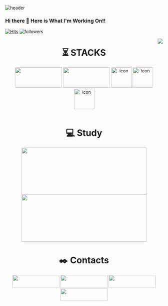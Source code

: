 <!--Header-->
![header](https://capsule-render.vercel.app/api?type=wave&color=auto&customColorList=0,2,2,5,30&height=300&section=header&text=Welcome%20GitHub&fontSize=80&fontAlignY=40&desc=GonoBae&animation=twinkling)
### Hi there 👋 Here is What I'm Working On!!
<!--Hits--> 
[![Hits](https://hits.seeyoufarm.com/api/count/incr/badge.svg?url=https://github.com/GonoBae&count_bg=%23099DD7&title_bg=%23555555&icon=&icon_color=%23E7E7E7&title=hits&edge_flat=false)](https://hits.seeyoufarm.com)
![followers](https://img.shields.io/github/followers/GonoBae?style=social)

<img align='right' src="http://mazassumnida.wtf/api/v2/generate_badge?boj=qldrhqorhsh">


<div align=center><h1>⏳ STACKS</h1></div>
<div align=center>
  <img src="https://img.shields.io/badge/Unity-black?style=for-the-badge&logo=Unity&logoColor=white", width = "150" height = "65">
  <img src="https://img.shields.io/badge/Unreal-black?style=for-the-badge&logo=Unreal&logoColor=white", width = "150" height = "65">
  <img src="https://techstack-generator.vercel.app/csharp-icon.svg" alt="icon" width="65" height="65" />
  <img src="https://techstack-generator.vercel.app/cpp-icon.svg" alt="icon" width="65" height="65" />
  <img src="https://techstack-generator.vercel.app/python-icon.svg" alt="icon" width="65" height="65" />
  <!-- <img src="https://img.shields.io/badge/C-339AF0?style=for-the-badge&logo=C&logoColor=white", width = "100", height = "100"> -->
</div>

<br/>


<div align=middle><h1>💻 Study</h1></div>
<div align=middle>
<!--GitHub Stats-->
<img align='' src="https://github-readme-stats.vercel.app/api?username=GonoBae&theme=tokyonight&show_icons=true", width = 400, height = 150>
<!--Top Langs-->
<img align='' src="https://github-readme-stats.vercel.app/api/top-langs/?username=GonoBae&layout=compact&theme=tokyonight", width = 400, height = 150>



<div align=middle><h1>✒️ Contacts</h1></div>
<a href="https://medium.com/@qldrhqorhsh" target="_blank"><img src="https://img.shields.io/badge/MediumBlog-important?style=flat&logo=Medium&logoColor=white", width = "150" height = "40"/></a>
<a href="https://gonobae.github.io/" target="_blank"><img src="https://img.shields.io/badge/GitHubPost-important?style=flat&logo=GitHub Pages&logoColor=white", width = "150" height = "40"/></a>
<a href="https://www.youtube.com/watch?v=dwD6tOVq3Vw" target="_blank"><img src="https://img.shields.io/badge/R D R-important?style=flat&logo=YouTube&logoColor=white", width = "150" height = "40"/></a>
<a href="https://www.youtube.com/watch?v=hJs4BHvKOXk" target="_blank"><img src="https://img.shields.io/badge/To Dream-important?style=flat&logo=YouTube&logoColor=white", width = "150" height = "40"/></a>
</div>
